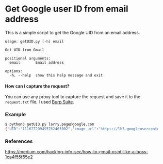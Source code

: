 # Get Google user ID from email address

This is a simple script to get the Google UID from an email address.

```
usage: getUID.py [-h] email

Get UID from Gmail

positional arguments:
  email       Email address

options:
  -h, --help  show this help message and exit
```

#### How can I capture the request?

You can use any proxy tool to capture the request and save it to the `request.txt` file. I used [Burp Suite](https://portswigger.net/burp/communitydownload).

### Example

```bash
$ python3 getUID.py larry.page@google.com
{"UID":"111627209495762463002","image_url":"https://lh3.googleusercontent.com/a-/ACB-R5TQDeBKd3nXn_1WQlBDQ3hmvueUq1915eySpGb-b3M"}

```

### References

https://medium.com/hacking-info-sec/how-to-gmail-osint-like-a-boss-1ca4f55f55e2
